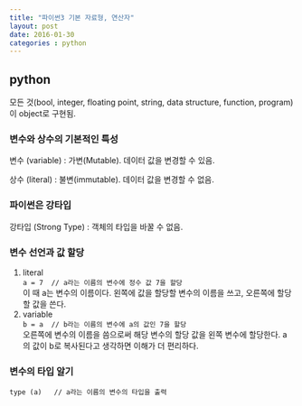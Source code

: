 ```yaml
---
title: "파이썬3 기본 자료형, 연산자"
layout: post
date: 2016-01-30
categories : python
---
```


## python

모든 것(bool, integer, floating point, string, data structure, function, program)이 object로 구현됨.


### 변수와 상수의 기본적인 특성
변수 (variable)
: 가변(Mutable). 데이터 값을 변경할 수 있음.  
  
상수 (literal)
: 불변(immutable). 데이터 값을 변경할 수 없음.
  
### 파이썬은 강타입
강타입 (Strong Type) : 객체의 타입을 바꿀 수 없음.
  
### 변수 선언과 값 할당
1. literal  
`a = 7	// a라는 이름의 변수에 정수 값 7을 할당`  
이 때 a는 변수의 이름이다. 왼쪽에 값을 할당할 변수의 이름을 쓰고, 오른쪽에 할당할 값을 쓴다.
1. variable  
`b = a	// b라는 이름의 변수에 a의 값인 7을 할당`  
오른쪽에 변수의 이름을 씀으로써 해당 변수의 할당 값을 왼쪽 변수에 할당한다.
a의 값이 b로 복사된다고 생각하면 이해가 더 편리하다.

### 변수의 타입 알기
`type (a)	// a라는 이름의 변수의 타입을 출력`
